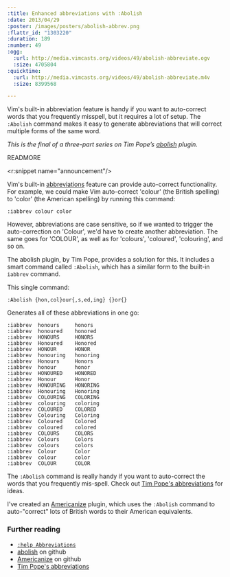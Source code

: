 ```yaml
--- 
:title: Enhanced abbreviations with :Abolish
:date: 2013/04/29
:poster: /images/posters/abolish-abbrev.png
:flattr_id: "1303220"
:duration: 189
:number: 49
:ogg: 
  :url: http://media.vimcasts.org/videos/49/abolish-abbreviate.ogv
  :size: 4705804
:quicktime: 
  :url: http://media.vimcasts.org/videos/49/abolish-abbreviate.m4v
  :size: 8399568

---
```


Vim's built-in abbreviation feature is handy if you want to auto-correct words that you frequently misspell, but it requires a lot of setup. The `:Abolish` command makes it easy to generate abbreviations that will correct multiple forms of the same word.

*This is the final of a three-part series on Tim Pope’s [abolish] plugin.*

[abolish]: https://github.com/tpope/vim-abolish

READMORE

<r:snippet name="announcement"/>

Vim's built-in [abbreviations][ab] feature can provide auto-correct functionality. For example, we could make Vim auto-correct 'colour' (the British spelling) to 'color' (the American spelling) by running this command:

    :iabbrev colour color

However, abbreviations are case sensitive, so if we wanted to trigger the auto-correction on 'Colour', we'd have to create another abbreviation. The same goes for 'COLOUR', as well as for 'colours', 'coloured', 'colouring', and so on.

The abolish plugin, by Tim Pope, provides a solution for this. It includes a smart command called `:Abolish`, which has a similar form to the built-in `iabbrev` command.

This single command:

    :Abolish {hon,col}our{,s,ed,ing} {}or{}

Generates all of these abbreviations in one go:

    :iabbrev  honours     honors
    :iabbrev  honoured    honored
    :iabbrev  HONOURS     HONORS
    :iabbrev  Honoured    Honored
    :iabbrev  HONOUR      HONOR
    :iabbrev  honouring   honoring
    :iabbrev  Honours     Honors
    :iabbrev  honour      honor
    :iabbrev  HONOURED    HONORED
    :iabbrev  Honour      Honor
    :iabbrev  HONOURING   HONORING
    :iabbrev  Honouring   Honoring
    :iabbrev  COLOURING   COLORING
    :iabbrev  colouring   coloring
    :iabbrev  COLOURED    COLORED
    :iabbrev  Colouring   Coloring
    :iabbrev  Coloured    Colored
    :iabbrev  coloured    colored
    :iabbrev  COLOURS     COLORS
    :iabbrev  Colours     Colors
    :iabbrev  colours     colors
    :iabbrev  Colour      Color
    :iabbrev  colour      color
    :iabbrev  COLOUR      COLOR


The `:Abolish` command is really handy if you want to auto-correct the words that you frequently mis-spell. Check out [Tim Pope's abbreviations][tpope] for ideas.

I've created an [Americanize][] plugin, which uses the `:Abolish` command to auto-"correct" lots of British words to their American equivalents.

### Further reading

* [`:help Abbreviations`][ab]
* [abolish][] on github
* [Americanize][] on github
* [Tim Pope's abbreviations][tpope]

[ab]: http://vimdoc.sourceforge.net/htmldoc/map.html#Abbreviations
[abolish]: https://github.com/tpope/vim-abolish
[Americanize]: https://github.com/nelstrom/vim-americanize
[tpope]: https://github.com/tpope/tpope/blob/master/.vim/after/plugin/abolish.vim
